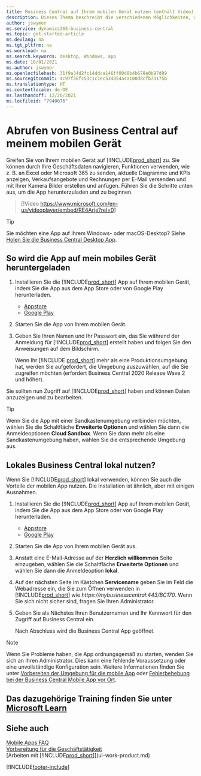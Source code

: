 ```yaml
---
title: Business Central auf Ihrem mobilen Gerät nutzen (enthält Video)
description: Dieses Thema beschreibt die verschiedenen Möglichkeiten, wie Sie Ihre Business Central-Daten auf Ihrem Telefon oder Tablet anzeigen und bearbeiten, an Excel senden und vieles mehr.
author: jswymer
ms.service: dynamics365-business-central
ms.topic: get-started-article
ms.devlang: na
ms.tgt_pltfrm: na
ms.workload: na
ms.search.keywords: desktop, Windows, app
ms.date: 10/01/2021
ms.author: jswymer
ms.openlocfilehash: 31f9a34d2fc14ddca146ff00d8b4b678e0b97d99
ms.sourcegitcommit: 4c97f38fc53c1c1ec534054a4a100d8cfb73175b
ms.translationtype: HT
ms.contentlocale: de-DE
ms.lasthandoff: 12/20/2021
ms.locfileid: "7940076"
---
```

# <a name="getting-business-central-on-your-mobile-device"></a>Abrufen von Business Central auf meinem mobilen Gerät

Greifen Sie von Ihrem mobilen Gerät auf [!INCLUDE[prod_short](includes/prod_short.md)] zu. Sie können durch Ihre Geschäftsdaten navigieren, Funktionen verwenden, wie z. B. an Excel oder Microsoft 365 zu senden, aktuelle Diagramme und KPIs anzeigen, Verkaufsangebote und Rechnungen per E-Mail versenden und mit Ihrer Kamera Bilder erstellen und anfügen. Führen Sie die Schritte unten aus, um die App herunterzuladen und zu beginnen.

> [!Video https://www.microsoft.com/en-us/videoplayer/embed/RE4Arje?rel=0]

> [!TIP]
> Sie möchten eine App auf Ihrem Windows- oder macOS-Desktop? Siehe [Holen Sie die Business Central Desktop App](install-desktop-app.md).

## <a name="get-the-app-on-my-mobile-device"></a>So wird die App auf mein mobiles Gerät heruntergeladen

1. Installieren Sie die [!INCLUDE[prod_short](includes/prod_short.md)] App auf Ihrem mobilen Gerät, indem Sie die App aus dem App Store oder von Google Play herunterladen.  
   - [Appstore](https://go.microsoft.com/fwlink/?LinkId=734847)
   - [Google Play](https://go.microsoft.com/fwlink/?LinkId=734849)
2. Starten Sie die App von Ihrem mobilen Gerät.
3. Geben Sie Ihren Namen und Ihr Passwort ein, das Sie während der Anmeldung für [!INCLUDE[prod_short](includes/prod_short.md)] erstellt haben und folgen Sie den Anweisungen auf dem Bildschirm.

    Wenn Ihr [!INCLUDE [prod_short](includes/prod_short.md)] mehr als eine Produktionsumgebung hat, werden Sie aufgefordert, die Umgebung auszuwählen, auf die Sie zugreifen möchten (erfordert Business Central 2020 Release Wave 2 und höher).

Sie sollten nun Zugriff auf [!INCLUDE[prod_short](includes/prod_short.md)] haben und können Daten anzuzeigen und zu bearbeiten.  

> [!TIP]
> Wenn Sie die App mit einer Sandkastenumgebung verbinden möchten, wählen Sie die Schaltfläche **Erweiterte Optionen** und wählen Sie dann die Anmeldeoptionen **Cloud Sandbox**. Wenn Sie dann mehr als eine Sandkastenumgebung haben, wählen Sie die entsprechende Umgebung aus.

## <a name="using-business-central-on-premises"></a>Lokales Business Central lokal nutzen?

Wenn Sie [!INCLUDE[prod_short](includes/prod_short.md)] lokal verwenden, können Sie auch die Vorteile der mobilen App nutzen. Die Installation ist ähnlich, aber mit einigen Ausnahmen.

1. Installieren Sie die [!INCLUDE[prod_short](includes/prod_short.md)] App auf Ihrem mobilen Gerät, indem Sie die App aus dem App Store oder von Google Play herunterladen.  

   - [Appstore](https://go.microsoft.com/fwlink/?LinkId=734847)
   - [Google Play](https://go.microsoft.com/fwlink/?LinkId=734849)
2. Starten Sie die App von Ihrem mobilen Gerät aus.
3. Anstatt eine E-Mail-Adresse auf der **Herzlich willkommen** Seite einzugeben, wählen Sie die Schaltfläche **Erweiterte Optionen** und wählen Sie dann die Anmeldeoption **lokal**.
4. Auf der nächsten Seite im Kästchen **Servicename** geben Sie im Feld die Webadresse ein, die Sie zum Öffnen verwenden in [!INCLUDE[prod_short](includes/prod_short.md)] wie *https://mybusinesscentral:443/BC170*. Wenn Sie sich nicht sicher sind, fragen Sie Ihren Administrator.
5. Geben Sie als Nächstes Ihren Benutzernamen und Ihr Kennwort für den Zugriff auf Business Central ein.

   Nach Abschluss wird die Business Central App geöffnet.

> [!NOTE]
> Wenn Sie Probleme haben, die App ordnungsgemäß zu starten, wenden Sie sich an Ihren Administrator. Dies kann eine fehlende Voraussetzung oder eine unvollständige Konfiguration sein. Weitere Informationen finden Sie unter [Vorbereiten der Umgebung für die mobile App](/dynamics365/business-central/dev-itpro/deployment/install-business-central-app#prereqs) oder [Fehlerbehebung bei der Business Central Mobile App vor Ort](/dynamics365/business-central/dev-itpro/developer/devenv-troubleshooting-the-mobile-app).

## <a name="see-related-training-at-microsoft-learn"></a>Das dazugehörige Training finden Sie unter [Microsoft Learn](/learn/modules/alternative-interfaces-dynamics-365-business-central/index)

## <a name="see-also"></a>Siehe auch

[Mobile Apps FAQ](ui-mobile-faq.yml)  
[Vorbereitung für die Geschäftstätigkeit](ui-get-ready-business.md)  
[Arbeiten mit [!INCLUDE[prod_short](includes/prod_short.md)]](ui-work-product.md)  


[!INCLUDE[footer-include](includes/footer-banner.md)]